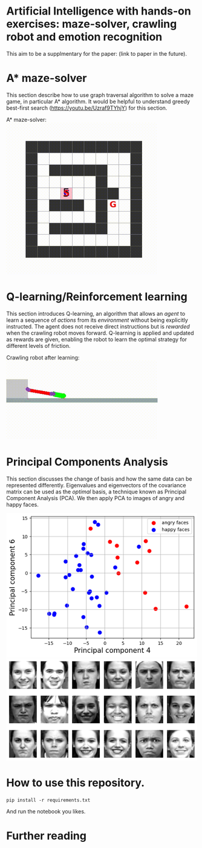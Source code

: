 # Artificial Intelligence with hands-on exercises: maze-solver, crawling robot and emotion recognition

This aim to be a supplmentary for the paper: (link to paper in the future). 


# A* maze-solver
This section describe how to use graph traversal algorithm to solve a maze game, in particular A* algorithm.
It would be helpful to understand greedy best-first search (https://youtu.be/Uzraf9TYhjY) for this section.

A* maze-solver:
![A* algorithm](https://github.com/PongsiriH/IntroductionToArtificialIntelligence_iStem/blob/main/Astar_search/animation/compareAstar.gif)

# Q-learning/Reinforcement learning
This section introduces Q-learning, an algorithm that allows an *agent* to learn a sequence of *actions* from its *environment* without being explicitly instructed. The agent does not receive direct instructions but is *rewarded* when the crawling robot moves forward. Q-learning is applied and updated as rewards are given, enabling the robot to learn the optimal strategy for different levels of friction.

Crawling robot after learning:
![crawling robot after learning](https://github.com/PongsiriH/IntroductionToArtificialIntelligence_iStem/blob/main/Q-learning/animate/crawlingRobot_fric0.05.gif)

# Principal Components Analysis
This section discusses the change of basis and how the same data can be represented differently.
Eigenvalues and eigenvectors of the covariance matrix can be used as the *optimal* basis, a technique known as Principal Component Analysis (PCA). We then apply PCA to images of angry and happy faces.

![faces clusters](https://github.com/PongsiriH/IntroductionToArtificialIntelligence_iStem/blob/main/Principal%20Component%20Analysis/figures/pca-face-clusters.png)
![faces clusters](https://github.com/PongsiriH/IntroductionToArtificialIntelligence_iStem/blob/main/Principal%20Component%20Analysis/figures/face-dataset-examples.png)

# How to use this repository.
`pip install -r requirements.txt`

And run the notebook you likes.

# Further reading
